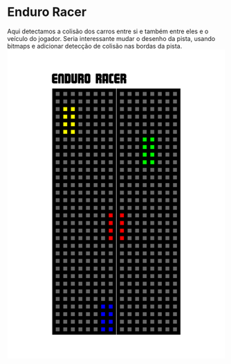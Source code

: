 # Enduro Racer
Aqui detectamos a colisão dos carros entre si e também entre eles
e o veículo do jogador. 
Seria interessante mudar o desenho da pista, usando bitmaps e adicionar detecção de
colisão nas bordas da pista.
![Enduro](https://github.com/djairjr/oficina_CircuitPython/blob/main/aula_15_Enduro_Racer/Enduro.png)
